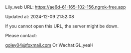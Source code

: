 Lily_web URL: https://ae6d-61-165-102-156.ngrok-free.app

Updated at: 2024-12-09 21:52:08

If you cannot open this URL, the server might be down.

Please contact: 

goley04@foxmail.com Or Wechat:GL_yeaH